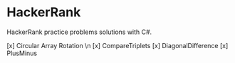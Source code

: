 # HackerRank
HackerRank practice problems solutions with C#. 

[x] Circular Array Rotation \n
[x] CompareTriplets
[x] DiagonalDifference
[x] PlusMinus
